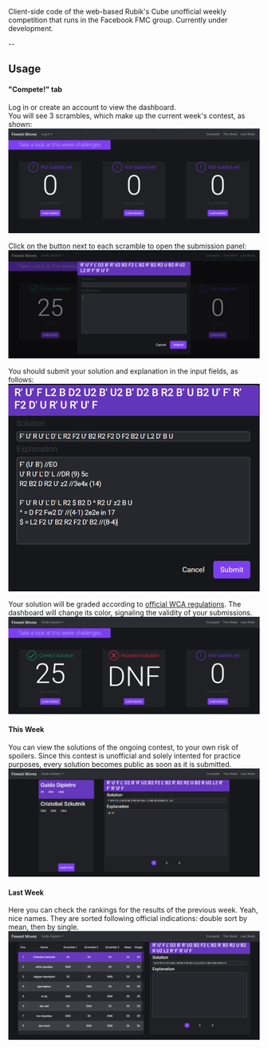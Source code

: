 Client-side code of the web-based Rubik's Cube unofficial weekly competition that runs in the Facebook FMC group. Currently under development.

--

## Usage

#### "Compete!" tab

Log in or create an account to view the dashboard.  
You will see 3 scrambles, which make up the current week's contest, as shown:  
![dashboard](screenshots/dashboard.png)

Click on the button next to each scramble to open the submission panel:  
![scramble panel](screenshots/scramble-panel.PNG)

You should submit your solution and explanation in the input fields, as follows:  
![submission example](screenshots/scramble-panel-text.PNG)

Your solution will be graded according to [official WCA regulations](https://www.worldcubeassociation.org/regulations/#article-E-fewest-moves). The dashboard will change its color, signaling the validity of your submissions.  
![example of colors](screenshots/dashboard-states.PNG)

#### This Week

You can view the solutions of the ongoing contest, to your own risk of spoilers. Since this contest is unofficial and solely intented for practice purposes, every solution becomes public as soon as it is submitted.  
![this week view](screenshots/thisweek.png)

#### Last Week

Here you can check the rankings for the results of the previous week. Yeah, nice names. They are sorted following official indications: double sort by mean, then by single.  
![last week view](screenshots/lastweek.png)